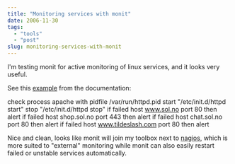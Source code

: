 ```yaml
---
title: "Monitoring services with monit"
date: 2006-11-30
tags: 
  - "tools"
  - "post"
slug: monitoring-services-with-monit
---
```


I'm testing monit for active monitoring of linux services, and it looks very useful.

See this [example](http://www.tildeslash.com/monit/doc/manual.php#configuration_examples) from the documentation:

check process apache with pidfile /var/run/httpd.pid
start "/etc/init.d/httpd start"
stop  "/etc/init.d/httpd stop"
if failed host www.sol.no port 80 then alert
if failed host shop.sol.no port 443 then alert
if failed host chat.sol.no port 80 then alert
if failed host www.tildeslash.com port 80 then alert

Nice and clean, looks like monit will join my toolbox next to [nagios](http://nagios.org/), which is more suited to "external" monitoring while monit can also easily restart failed or unstable services automatically.
